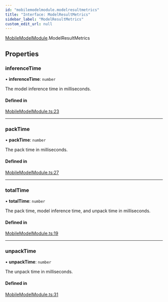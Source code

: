 ```yaml
---
id: "mobilemodelmodule.modelresultmetrics"
title: "Interface: ModelResultMetrics"
sidebar_label: "ModelResultMetrics"
custom_edit_url: null
---
```


[MobileModelModule](../modules/mobilemodelmodule.md).ModelResultMetrics

## Properties

### inferenceTime

• **inferenceTime**: `number`

The model inference time in milliseconds.

#### Defined in

[MobileModelModule.ts:23](https://github.com/pytorch/live/blob/920135d/react-native-pytorch-core/src/MobileModelModule.ts#L23)

___

### packTime

• **packTime**: `number`

The pack time in milliseconds.

#### Defined in

[MobileModelModule.ts:27](https://github.com/pytorch/live/blob/920135d/react-native-pytorch-core/src/MobileModelModule.ts#L27)

___

### totalTime

• **totalTime**: `number`

The pack time, model inference time, and unpack time in milliseconds.

#### Defined in

[MobileModelModule.ts:19](https://github.com/pytorch/live/blob/920135d/react-native-pytorch-core/src/MobileModelModule.ts#L19)

___

### unpackTime

• **unpackTime**: `number`

The unpack time in milliseconds.

#### Defined in

[MobileModelModule.ts:31](https://github.com/pytorch/live/blob/920135d/react-native-pytorch-core/src/MobileModelModule.ts#L31)

